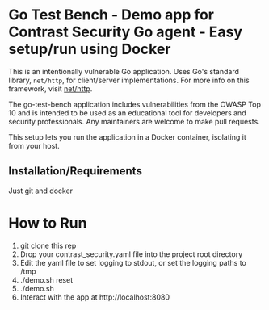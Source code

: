 # Go Test Bench - Demo app for Contrast Security Go agent - Easy setup/run using Docker


This is an intentionally vulnerable Go application. Uses Go's standard library, `net/http`,
for client/server implementations. For more info on this framework, visit
[net/http](https://golang.org/pkg/net/http/).

The go-test-bench application includes vulnerabilities from the OWASP Top
10 and is intended to be used as an educational tool for developers and
security professionals. Any maintainers are welcome to make pull requests.

This setup lets you run the application in a Docker container, isolating it from your host.

## Installation/Requirements

Just git and docker

# How to Run

1. git clone this rep
2. Drop your contrast_security.yaml file into the project root directory
3. Edit the yaml file to set logging to stdout, or set the logging paths to /tmp
4. ./demo.sh reset
5. ./demo.sh
6. Interact with the app at http://localhost:8080


